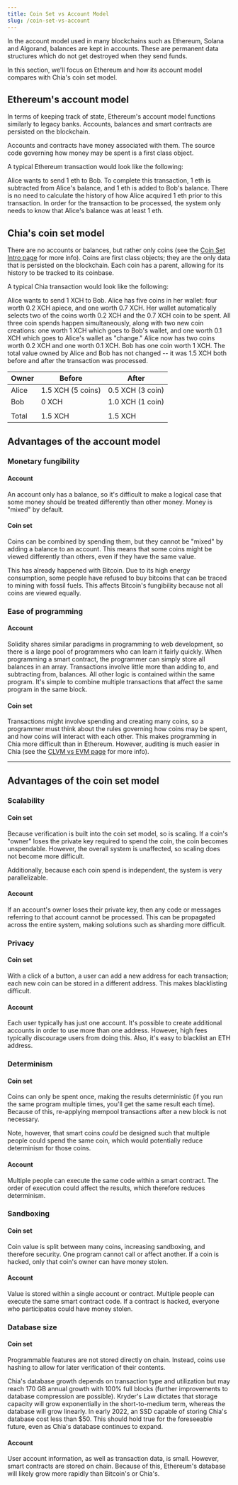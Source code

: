 ```yaml
---
title: Coin Set vs Account Model
slug: /coin-set-vs-account
---
```


In the account model used in many blockchains such as Ethereum, Solana and Algorand, balances are kept in accounts. These are permanent data structures which do not get destroyed when they send funds.

In this section, we'll focus on Ethereum and how its account model compares with Chia's coin set model.

## Ethereum's account model

In terms of keeping track of state, Ethereum's account model functions similarly to legacy banks. Accounts, balances and smart contracts are persisted on the blockchain.

Accounts and contracts have money associated with them. The source code governing how money may be spent is a first class object.

A typical Ethereum transaction would look like the following:

Alice wants to send 1 eth to Bob. To complete this transaction, 1 eth is subtracted from Alice's balance, and 1 eth is added to Bob's balance. There is no need to calculate the history of how Alice acquired 1 eth prior to this transaction. In order for the transaction to be processed, the system only needs to know that Alice's balance was at least 1 eth.

## Chia's coin set model

There are no accounts or balances, but rather only coins (see the [Coin Set Intro page](/coin-set-intro) for more info). Coins are first class objects; they are the only data that is persisted on the blockchain. Each coin has a parent, allowing for its history to be tracked to its coinbase.

A typical Chia transaction would look like the following:

Alice wants to send 1 XCH to Bob. Alice has five coins in her wallet: four worth 0.2 XCH apiece, and one worth 0.7 XCH. Her wallet automatically selects two of the coins worth 0.2 XCH and the 0.7 XCH coin to be spent. All three coin spends happen simultaneously, along with two new coin creations: one worth 1 XCH which goes to Bob's wallet, and one worth 0.1 XCH which goes to Alice's wallet as "change." Alice now has two coins worth 0.2 XCH and one worth 0.1 XCH. Bob has one coin worth 1 XCH. The total value owned by Alice and Bob has not changed -- it was 1.5 XCH both before and after the transaction was processed.

| Owner | Before            | After            |
| ----- | ----------------- | ---------------- |
| Alice | 1.5 XCH (5 coins) | 0.5 XCH (3 coin) |
| Bob   | 0 XCH             | 1.0 XCH (1 coin) |
|       |                   |                  |
| Total | 1.5 XCH           | 1.5 XCH          |

## Advantages of the account model

### Monetary fungibility

#### Account

An account only has a balance, so it's difficult to make a logical case that some money should be treated differently than other money. Money is "mixed" by default.

#### Coin set

Coins can be combined by spending them, but they cannot be "mixed" by adding a balance to an account. This means that some coins might be viewed differently than others, even if they have the same value.

This has already happened with Bitcoin. Due to its high energy consumption, some people have refused to buy bitcoins that can be traced to mining with fossil fuels. This affects Bitcoin's fungibility because not all coins are viewed equally.

### Ease of programming

#### Account

Solidity shares similar paradigms in programming to web development, so there is a large pool of programmers who can learn it fairly quickly. When programming a smart contract, the programmer can simply store all balances in an array. Transactions involve little more than adding to, and subtracting from, balances. All other logic is contained within the same program. It's simple to combine multiple transactions that affect the same program in the same block.

#### Coin set

Transactions might involve spending and creating many coins, so a programmer must think about the rules governing how coins may be spent, and how coins will interact with each other. This makes programming in Chia more difficult than in Ethereum. However, auditing is much easier in Chia (see the [CLVM vs EVM page](/clvm-vs-evm) for more info).

---

## Advantages of the coin set model

### Scalability

#### Coin set

Because verification is built into the coin set model, so is scaling. If a coin's "owner" loses the private key required to spend the coin, the coin becomes unspendable. However, the overall system is unaffected, so scaling does not become more difficult.

Additionally, because each coin spend is independent, the system is very parallelizable.

#### Account

If an account's owner loses their private key, then any code or messages referring to that account cannot be processed. This can be propagated across the entire system, making solutions such as sharding more difficult.

### Privacy

#### Coin set

With a click of a button, a user can add a new address for each transaction; each new coin can be stored in a different address. This makes blacklisting difficult.

#### Account

Each user typically has just one account. It's possible to create additional accounts in order to use more than one address. However, high fees typically discourage users from doing this. Also, it's easy to blacklist an ETH address.

### Determinism

#### Coin set

Coins can only be spent once, making the results deterministic (if you run the same program multiple times, you'll get the same result each time). Because of this, re-applying mempool transactions after a new block is not necessary.

Note, however, that smart coins _could_ be designed such that multiple people could spend the same coin, which would potentially reduce determinism for those coins.

#### Account

Multiple people can execute the same code within a smart contract. The order of execution could affect the results, which therefore reduces determinism.

### Sandboxing

#### Coin set

Coin value is split between many coins, increasing sandboxing, and therefore security. One program cannot call or affect another. If a coin is hacked, only that coin's owner can have money stolen.

#### Account

Value is stored within a single account or contract. Multiple people can execute the same smart contract code. If a contract is hacked, everyone who participates could have money stolen.

### Database size

#### Coin set

Programmable features are not stored directly on chain. Instead, coins use hashing to allow for later verification of their contents.

Chia's database growth depends on transaction type and utilization but may reach 170 GB annual growth with 100% full blocks (further improvements to database compression are possible). Kryder's Law dictates that storage capacity will grow exponentially in the short-to-medium term, whereas the database will grow linearly. In early 2022, an SSD capable of storing Chia's database cost less than $50. This should hold true for the foreseeable future, even as Chia's database continues to expand.

#### Account

User account information, as well as transaction data, is small. However, smart contracts are stored on chain. Because of this, Ethereum's database will likely grow more rapidly than Bitcoin's or Chia's.
